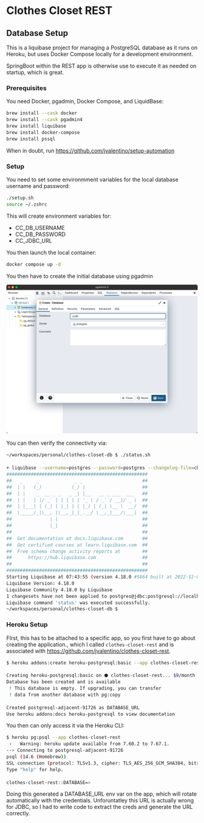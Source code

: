 # Clothes Closet REST 

## Database Setup

This is a liquibase project for managing a PostgreSQL database as it runs on Heroku, but uses Docker Compose locally for a development environment.

SpringBoot within the REST app is otherwise use to execute it as needed on startup, which is great.

### Prerequisites

You need Docker, pgadmin, Docker Compose, and LiquidBase:

```bash
brew install --cask docker
brew install --cask pgadmin4
brew install liquibase
brew install docker-compose
brew install pssql
```

When in doubt, run https://github.com/jvalentino/setup-automation

### Setup

You need to set some environmment variables for the local database username and password:

```bash
./setup.sh
source ~/.zshrc
```

This will create environment variables for:

- CC_DB_USERNAME
- CC_DB_PASSWORD
- CC_JDBC_URL

You then launch the local container:

```bash
docker compose up -d
```

You then have to create the initial database using pgadmin

![01](./wiki/01.png)

You can then verify the connectivity via:

```bash
~/workspaces/personal/clothes-closet-db $ ./status.sh    

+ liquibase --username=postgres --password=postgres --changelog-file=changelog.sql --url=jdbc:postgresql://localhost:5432/ccdb status
####################################################
##   _     _             _ _                      ##
##  | |   (_)           (_) |                     ##
##  | |    _  __ _ _   _ _| |__   __ _ ___  ___   ##
##  | |   | |/ _` | | | | | '_ \ / _` / __|/ _ \  ##
##  | |___| | (_| | |_| | | |_) | (_| \__ \  __/  ##
##  \_____/_|\__, |\__,_|_|_.__/ \__,_|___/\___|  ##
##              | |                               ##
##              |_|                               ##
##                                                ## 
##  Get documentation at docs.liquibase.com       ##
##  Get certified courses at learn.liquibase.com  ## 
##  Free schema change activity reports at        ##
##      https://hub.liquibase.com                 ##
##                                                ##
####################################################
Starting Liquibase at 07:43:55 (version 4.18.0 #5864 built at 2022-12-02 18:02+0000)
Liquibase Version: 4.18.0
Liquibase Community 4.18.0 by Liquibase
1 changesets have not been applied to postgres@jdbc:postgresql://localhost:5432/ccdb
Liquibase command 'status' was executed successfully.
~/workspaces/personal/clothes-closet-db $
```

### Heroku Setup

FIrst, this has to be attached to a specific app, so you first have to go about creating the application., which I called `clothes-closet-rest` and is associated with https://github.com/jvalentino/clothes-closet-rest.

```bash
$ heroku addons:create heroku-postgresql:basic --app clothes-closet-rest

Creating heroku-postgresql:basic on ⬢ clothes-closet-rest... $9/month
Database has been created and is available
 ! This database is empty. If upgrading, you can transfer
 ! data from another database with pg:copy

Created postgresql-adjacent-91726 as DATABASE_URL
Use heroku addons:docs heroku-postgresql to view documentation
```

You then can only access it via the Heroku CLI:

```bash
$ heroku pg:psql --app clothes-closet-rest
 ›   Warning: heroku update available from 7.60.2 to 7.67.1.
--> Connecting to postgresql-adjacent-91726
psql (14.6 (Homebrew))
SSL connection (protocol: TLSv1.3, cipher: TLS_AES_256_GCM_SHA384, bits: 256, compression: off)
Type "help" for help.

clothes-closet-rest::DATABASE=> 

```

Doing this generated a DATABASE_URL env var on the app, which will rotate automatically with the credentials. Unforuntatley this URL is actually wrong for JDBC, so I had to write code to extract the creds and generate the URL correctly.



